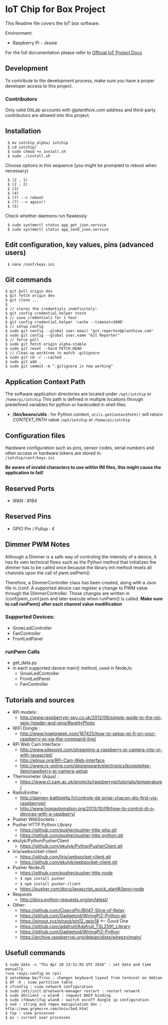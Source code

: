 # IoT Chip for Box Project

This Readme file covers the IoT box software.    

Environment:
* Raspberry Pi - Jessie

For the full documentation please refer to 
[Official IoT Project Docs](http://escorp.ddns.net:55575/iotbox/software-docs/)

## Development
To contribute to the development process, make sure you have a proper developer 
access to this project.   
### Contributors
Only valid GitLab accounts with <i>@planthive.com</i> address and third-party 
contributors are allowed into this project. 



## Installation
     $ mv iotchip_alpha/ iotchip
     $ cd iotchip/
     $ sudo chmod +x install.sh
     $ sudo ./install.sh

Choose options in this sequence (you might be prompted to reboot when necessary)

     $ (2 , 1)
     $ (2 , 2)
     $ (3)
     $ (4)
     $ (7) --> reboot
     $ (7) --> again!!
     $ (5)



Check whether daemons run flawlessly

     $ sudo systemctl status app_get_json.service
     $ sudo systemctl status app_send_json.service


## Edit configuration, key values, pins  (advanced users)
     $ nano /conf/keys.ini 


## Git commands
	$ git pull origin dev
	$ git fetch origin dev
	$ git clone ...
	$ 
	$ // stores the credentials indefinitely:
	$ git config credential.helper store
	$ // save credentials for 1 hour
	$ git config credential.helper 'cache --timeout=3600'
	$ // setup config
	$ sudo git config --global user.email "git.reporter@planthive.com"
	$ sudo git config --global user.name "Git Reporter"
	$ // force pull
	$ sudo git fetch origin alpha-stable
	$ sudo git reset --hard FETCH_HEAD
	$ // Clean up worktree to match .gitignore
	$ sudo git rm -r --cached .
	$ sudo git add .
	$ sudo git commit -m ".gitignore is now working"

## Application Context Path
The software application directories are located under `/opt/iotchip` or `/home/pi/iotchip`
This path is defined in multiple locations through predefined variables for python 
or hardcoded in shell files:
* <b>/bin/beans/utils</b> : for Python context, `utils.getContextPath()` will 
return <i>CONTEXT_PATH</i> value `/opt/iotchip` or `/home/pi/iotchip`

## Configuration files
Hardware configuration such as pins, sensor codes, serial numbers and other 
access or hardware tokens are stored in:  
`/iotchip/conf/keys.ini` 

<b>Be aware of invalid characters to use within INI files, this might cause the 
application to fail!</b> 

## Reserved Ports
* WAN : 8184

## Reserved Pins
* GPIO Pin / Pullup : 4



## Dimmer PWM Notes
Although a Dimmer is a safe way of controling the intensity of a device, it has its own 
technical flows such as the Python method that initializes the dimmer has to be called once 
because the library init method resets all channels upon the call of pwm.setPwm()

Therefore, a DimmerController class has been created, along with a Json file in /conf.
A supported device can register a change to PWM value through the DimmerController. 
Those changes are written in /conf/pwm_conf.json and later execute when runPwm() is called.
<b>Make sure to call runPwm() after each channel value modification</b>

### Supported Devices:
* GrowLedController
* FanController
* FrontLedPanel

### runPwm Calls
* get_data.py
* in each supported device main() method, used in NodeJs:
	* GrowLedController
	* FrontLedPanel
	* FanController

## Tutorials and sources
* RPi models:
    * http://www.raspberrypi-spy.co.uk/2012/06/simple-guide-to-the-rpi-gpio-header-and-pins/#prettyPhoto
* WiFi Dongle :
    * http://www.howtogeek.com/167425/how-to-setup-wi-fi-on-your-raspberry-pi-via-the-command-line/
* RPi Web Cam Interface : 
    * http://www.sitepoint.com/streaming-a-raspberry-pi-camera-into-vr-with-javascript/
    * http://elinux.org/RPi-Cam-Web-Interface
    * http://www.rs-online.com/designspark/electronics/knowledge-item/raspberry-pi-camera-setup
* Thermometer (Aqua) : 
    * https://www.cl.cam.ac.uk/projects/raspberrypi/tutorials/temperature/
* RadioEmitter : 
    * http://damien-battistella.fr/controle-de-prise-chacon-dio-first-via-raspberrypi/
    * http://www.homautomation.org/2013/10/09/how-to-control-di-o-devices-with-a-raspberry/
* Pusher WebSockets : 
* Pusher HTTP Python Library
    * https://github.com/pusher/pusher-http-php.git
    * https://github.com/pusher/pusher-http-python.git
* ekulyk/PythonPusherClient
    * https://github.com/ekulyk/PythonPusherClient.git
* liris/websocket-client		
    * https://github.com/liris/websocket-client.git
    * https://github.com/ekulyk/websocket-client.git
* Pusher NodeJS
    * https://github.com/pusher/pusher-http-node
    * `$ npm install pusher`
    * `$ npm install pusher-client`
    * https://pusher.com/docs/javascript_quick_start#/lang=node
* Requests
    * http://docs.python-requests.org/en/latest/
* Other:
    * https://github.com/CisecoPlc/B047-Slice-of-Relay
    * https://github.com/Gadgetoid/WiringPi2-Python.git
    * https://pinout.xyz/pinout/pin12_gpio18 <-- Good One
    * https://github.com/adafruit/Adafruit_TSL2591_Library
    * https://github.com/Gadgetoid/WiringPi2-Python
    * https://archive.raspberrypi.org/debian/dists/wheezy/main/

## Usefull commands
	$ sudo date -s "Thu Apr 28 23:31:01 UTC 2016" : set date and time manually 
	(use raspi-config on rpi)
	$ setxkbmap be/fr/us : changes keyboard layout from terminal on debian 
	$ df -h : view partition table
	$ ifconfig : view network configuration 
	$ sudo /etc/init.d/network-manager restart : restart network
	$ sudo dhclient -v wlan0 : request DHCP binding
	$ sudo ifdown/ifup wlan0 : switch on/off dungle ip configuration
	$ sed : string and regex manipulation doc : http://www.grymoire.com/Unix/Sed.html
	$ top : view processes
	$ ps : current user processes
	

